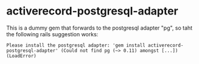 activerecord-postgresql-adapter
===============================

This is a dummy gem that forwards to the postgresql adapter "pg", so taht the following rails suggestion works:

`Please install the postgresql adapter: 'gem install activerecord-postgresql-adapter' (Could not find pg (~> 0.11) amongst [...]) (LoadError)`
